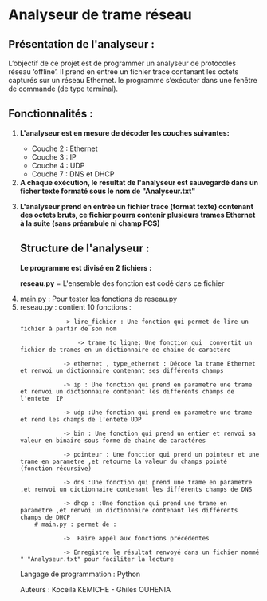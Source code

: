 # Analyseur de trame réseau
   ## Présentation de l'analyseur :

<p>	 L’objectif de ce projet est de programmer un analyseur de protocoles réseau
	 ‘offline’. Il prend en entrée un fichier trace contenant les octets capturés
	 sur un réseau Ethernet. le programme s’exécuter dans une
	 fenêtre de commande (de type terminal). </p>

   ## Fonctionnalités :
   <ol>
	<li><strong> L'analyseur est  en mesure de décoder les couches suivantes: </strong></li>
	<ul>
	<li> Couche 2 : Ethernet</li>
	<li>Couche 3 : IP</li>
	<li>Couche 4 : UDP</li>
	<li>Couche 7 : DNS et DHCP</li>
	</ul>
    <li><strong> A chaque exécution, le résultat de l'analyseur est sauvegardé dans un
	    ficher texte formaté sous le nom de "Analyseur.txt" </strong></li>

  <strong><li> L'analyseur prend en entrée un fichier trace (format texte) contenant des octets
	   bruts, ce fichier pourra contenir plusieurs
		trames Ethernet à la suite (sans préambule ni champ FCS) </strong></li>

   ## Structure de l'analyseur :

<strong> Le programme est divisé en 2 fichiers :</strong>
		
<p> <strong> reseau.py</strong> = L'ensemble des fonction est codé dans ce fichier</p>
	<li> main.py : Pour tester les  fonctions de reseau.py</li>
	<li> reseau.py : contient 10 fonctions :</li>

				-> lire_fichier : Une fonction qui permet de lire un fichier à partir de son nom
				
			        -> trame_to_ligne: Une fonction qui  convertit un fichier de trames en un dictionnaire de chaine de caractére 
				
				-> ethernet , type_ethernet : Décode la trame Ethernet et renvoi un dictionnaire contenant ses différents champs
				
				-> ip : Une fonction qui prend en parametre une trame et renvoi un dictionnaire contenant les différents champs de l'entete  IP

				-> udp :Une fonction qui prend en parametre une trame et rend les champs de l'entete UDP

				-> bin : Une fonction qui prend un entier et renvoi sa valeur en binaire sous forme de chaine de caractéres

				-> pointeur : Une fonction qui prend un pointeur et une trame en parametre ,et retourne la valeur du champs pointé (fonction récursive)

				-> dns :Une fonction qui prend une trame en parametre ,et renvoi un dictionnaire contenant les différents champs de DNS

				-> dhcp : :Une fonction qui prend une trame en parametre ,et renvoi un dictionnaire contenant les différents champs de DHCP
		# main.py : permet de :

				->  Faire appel aux fonctions précédentes
	
				-> Enregistre le résultat renvoyé dans un fichier nommé " "Analyseur.txt" pour faciliter la lecture

   Langage de programmation : Python 

   Auteurs : Koceila KEMICHE - Ghiles OUHENIA
	
